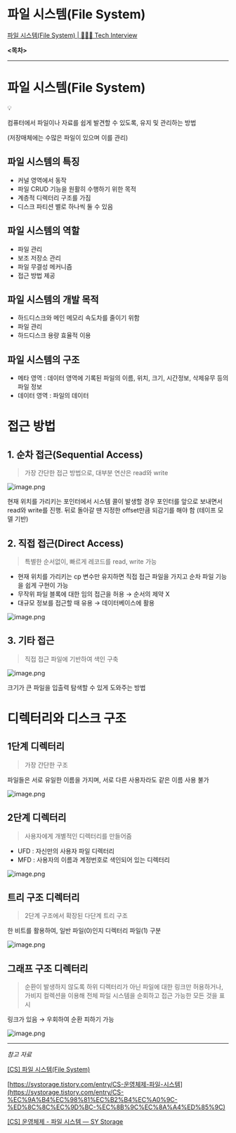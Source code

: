 # 파일 시스템(File System)

[파일 시스템(File System) | 👨🏻‍💻 Tech Interview](https://gyoogle.dev/blog/computer-science/operating-system/File%20System.html)

**<목차>**

---

# **파일 시스템(File System)**

<aside>
💡

컴퓨터에서 파일이나 자료를 쉽게 발견할 수 있도록, 유지 및 관리하는 방법

(저장매체에는 수많은 파일이 있으며 이를 관리)

</aside>

## 파일 시스템의 특징

- 커널 영역에서 동작
- 파일 CRUD 기능을 원활히 수행하기 위한 목적
- 계층적 디렉터리 구조를 가짐
- 디스크 파티션 별로 하나씩 둘 수 있음

## 파일 시스템의 역할

- 파일 관리
- 보조 저장소 관리
- 파일 무결성 메커니즘
- 접근 방법 제공

## 파일 시스템의 **개발 목적**

- 하드디스크와 메인 메모리 속도차를 줄이기 위함
- 파일 관리
- 하드디스크 용량 효율적 이용

## 파일 시스템의 **구조**

- 메타 영역 : 데이터 영역에 기록된 파일의 이름, 위치, 크기, 시간정보, 삭제유무 등의 파일 정보
- 데이터 영역 : 파일의 데이터

# **접근 방법**

## **1. 순차 접근(Sequential Access)**

> 가장 간단한 접근 방법으로, 대부분 연산은 read와 write

![image.png](assets/image.png)

현재 위치를 가리키는 포인터에서 시스템 콜이 발생할 경우 포인터를 앞으로 보내면서 read와 write를 진행. 뒤로 돌아갈 땐 지정한 offset만큼 되감기를 해야 함 (테이프 모델 기반)

## 2. **직접 접근(Direct Access)**

> 특별한 순서없이, 빠르게 레코드를 read, write 가능

- 현재 위치를 가리키는 cp 변수만 유지하면 직접 접근 파일을 가지고 순차 파일 기능을 쉽게 구현이 가능
- 무작위 파일 블록에 대한 임의 접근을 허용 → 순서의 제약 X
- 대규모 정보를 접근할 때 유용 → 데이터베이스에 활용

![image.png](assets/image%201.png)

## 3. **기타 접근**

> 직접 접근 파일에 기반하여 색인 구축

![image.png](assets/image%202.png)

크기가 큰 파일을 입출력 탐색할 수 있게 도와주는 방법

# **디렉터리와 디스크 구조**

## **1단계 디렉터리**

> 가장 간단한 구조

파일들은 서로 유일한 이름을 가지며, 서로 다른 사용자라도 같은 이름 사용 불가

![image.png](assets/image%203.png)

## **2단계 디렉터리**

> 사용자에게 개별적인 디렉터리를 만들어줌

- UFD : 자신만의 사용자 파일 디렉터리
- MFD : 사용자의 이름과 계정번호로 색인되어 있는 디렉터리

![image.png](assets/image%204.png)

## **트리 구조 디렉터리**

> 2단계 구조에서 확장된 다단계 트리 구조

한 비트를 활용하여, 일반 파일(0)인지 디렉터리 파일(1) 구분

![image.png](assets/image%205.png)

## **그래프 구조 디렉터리**

> 순환이 발생하지 않도록 하위 디렉터리가 아닌 파일에 대한 링크만 허용하거나, 가비지 컬렉션을 이용해 전체 파일 시스템을 순회하고 접근 가능한 모든 것을 표시

링크가 있음 → 우회하여 순환 피하기 가능

![image.png](assets/image%206.png)

---

_참고 자료_

[[CS] 파일 시스템(File System)](https://velog.io/@rlvy98/CS-%ED%8C%8C%EC%9D%BC-%EC%8B%9C%EC%8A%A4%ED%85%9CFile-System)

[https://systorage.tistory.com/entry/CS-운영체제-파일-시스템](https://systorage.tistory.com/entry/CS-%EC%9A%B4%EC%98%81%EC%B2%B4%EC%A0%9C-%ED%8C%8C%EC%9D%BC-%EC%8B%9C%EC%8A%A4%ED%85%9C)

[[CS] 운영체제 - 파일 시스템 — SY Storage](https://systorage.tistory.com/entry/CS-%EC%9A%B4%EC%98%81%EC%B2%B4%EC%A0%9C-%ED%8C%8C%EC%9D%BC-%EC%8B%9C%EC%8A%A4%ED%85%9C#google_vignette)
